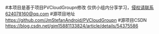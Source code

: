 #本项目是基于项目PVCloudGroupn修改 仅供小组内分享学习，侵权请联系624078160@qq.com
#源项目地址  https://github.com/JmStefanAndroid/PVCloudGroupn
#源项目CSDN  https://blog.csdn.net/gjm15881133824/article/details/54375586
